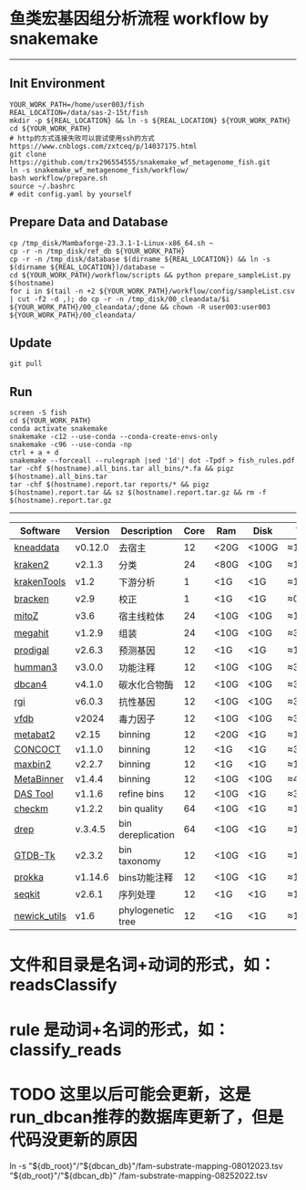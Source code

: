 # 鱼类宏基因组分析流程 workflow by snakemake
---

## Init Environment

```shell
YOUR_WORK_PATH=/home/user003/fish
REAL_LOCATION=/data/sas-2-15t/fish
mkdir -p ${REAL_LOCATION} && ln -s ${REAL_LOCATION} ${YOUR_WORK_PATH}
cd ${YOUR_WORK_PATH}
# http的方式连接失败可以尝试使用ssh的方式 https://www.cnblogs.com/zxtceq/p/14037175.html
git clone https://github.com/trx296554555/snakemake_wf_metagenome_fish.git
ln -s snakemake_wf_metagenome_fish/workflow/
bash workflow/prepare.sh
source ~/.bashrc
# edit config.yaml by yourself
```

## Prepare Data and Database

```shell
cp /tmp_disk/Mambaforge-23.3.1-1-Linux-x86_64.sh ~
cp -r -n /tmp_disk/ref_db ${YOUR_WORK_PATH}
cp -r -n /tmp_disk/database $(dirname ${REAL_LOCATION}) && ln -s $(dirname ${REAL_LOCATION})/database ~
cd ${YOUR_WORK_PATH}/workflow/scripts && python prepare_sampleList.py $(hostname)
for i in $(tail -n +2 ${YOUR_WORK_PATH}/workflow/config/sampleList.csv | cut -f2 -d ,); do cp -r -n /tmp_disk/00_cleandata/$i ${YOUR_WORK_PATH}/00_cleandata/;done && chown -R user003:user003 ${YOUR_WORK_PATH}/00_cleandata/
```

## Update

```shell
git pull
```

## Run

```shell
screen -S fish
cd ${YOUR_WORK_PATH}
conda activate snakemake
snakemake -c12 --use-conda --conda-create-envs-only
snakemake -c96 --use-conda -np
ctrl + a + d
snakemake --forceall --rulegraph |sed '1d'| dot -Tpdf > fish_rules.pdf
tar -chf $(hostname).all_bins.tar all_bins/*.fa && pigz $(hostname).all_bins.tar
tar -chf $(hostname).report.tar reports/* && pigz $(hostname).report.tar && sz $(hostname).report.tar.gz && rm -f $(hostname).report.tar.gz 
```

---

| Software                                                                              | Version | Description       | Core | Ram  | Disk  | Time    |
|---------------------------------------------------------------------------------------|---------|-------------------|------|------|-------|---------|
| [kneaddata](https://github.com/biobakery/biobakery/wiki/kneaddata)                    | v0.12.0 | 去宿主               | 12   | <20G | <100G | ≈120min |
| [kraken2](https://github.com/DerrickWood/kraken2/wiki/Manual)                         | v2.1.3  | 分类                | 24   | <80G | <10G  | ≈1min   |
| [krakenTools](https://github.com/jenniferlu717/KrakenTools)                           | v1.2    | 下游分析              | 1    | <1G  | <1G   | ≈1min   |
| [bracken](https://github.com/jenniferlu717/Bracken)                                   | v2.9    | 校正                | 1    | <1G  | <1G   | ≈0.1min |
| [mitoZ](https://github.com/linzhi2013/MitoZ/wiki)                                     | v3.6    | 宿主线粒体             | 24   | <10G | <10G  | ≈10min  |
| [megahit](https://github.com/voutcn/megahit/wiki)                                     | v1.2.9  | 组装                | 24   | <10G | <10G  | ≈30min  |
| [prodigal](https://github.com/hyattpd/Prodigal/wiki)                                  | v2.6.3  | 预测基因              | 12   | <1G  | <1G   | ≈10min  |
| [humman3](https://github.com/biobakery/humann)                                        | v3.0.0  | 功能注释              | 12   | <10G | <10G  | ≈30min  |
| [dbcan4](https://github.com/linnabrown/run_dbcan)                                     | v4.1.0  | 碳水化合物酶            | 12   | <10G | <10G  | ≈30min  |
| [rgi](https://github.com/arpcard/rgi)                                                 | v6.0.3  | 抗性基因              | 12   | <10G | <10G  | ≈30min  |
| [vfdb](http://www.mgc.ac.cn/VFs/main.htm)                                             | v2024   | 毒力因子              | 12   | <10G | <10G  | ≈30min  |
| [metabat2](https://bitbucket.org/berkeleylab/metabat/wiki/Best%20Binning%20Practices) | v2.15   | binning           | 12   | <20G | <1G   | ≈10min  |
| [CONCOCT](https://github.com/BinPro/CONCOCT)                                          | v1.1.0  | binning           | 12   | <1G  | <1G   | ≈30min  |
| [maxbin2](https://sourceforge.net/p/maxbin/code/ci/master/tree/)                      | v2.2.7  | binning           | 12   | <1G  | <1G   | ≈1min   |
| [MetaBinner](https://github.com/ziyewang/MetaBinner)                                  | v1.4.4  | binning           | 12   | <10G | <10G  | ≈45min  |
| [DAS Tool](https://github.com/cmks/DAS_Tool)                                          | v1.1.6  | refine bins       | 12   | <10G | <1G   | ≈30min  |
| [checkm](https://github.com/Ecogenomics/CheckM/wiki)                                  | v1.2.2  | bin quality       | 64   | <10G | <1G   | ≈10min  |
| [drep](https://github.com/MrOlm/drep)                                                 | v.3.4.5 | bin dereplication | 64   | <10G | <1G   | ≈10min  |
| [GTDB-Tk](https://github.com/Ecogenomics/GTDBTk)                                      | v2.3.2  | bin taxonomy      | 12   | <10G | <1G   | ≈10min  |
| [prokka](https://github.com/tseemann/prokka)                                          | v1.14.6 | bins功能注释          | 12   | <10G | <1G   | ≈10min  |
| [seqkit](https://bioinf.shenwei.me/seqkit/)                                           | v2.6.1  | 序列处理              | 12   | <1G  | <1G   | ≈1min   |
| [newick_utils](https://github.com/tjunier/newick_utils)                               | v1.6    | phylogenetic tree | 12   | <1G  | <1G   | ≈1min   |

# 文件和目录是名词+动词的形式，如：readsClassify

# rule 是动词+名词的形式，如：classify_reads

##   

# TODO 这里以后可能会更新，这是run_dbcan推荐的数据库更新了，但是代码没更新的原因

ln -s "${db_root}"/"${dbcan_db}"/fam-substrate-mapping-08012023.tsv "${db_root}"/"${dbcan_db}"
/fam-substrate-mapping-08252022.tsv